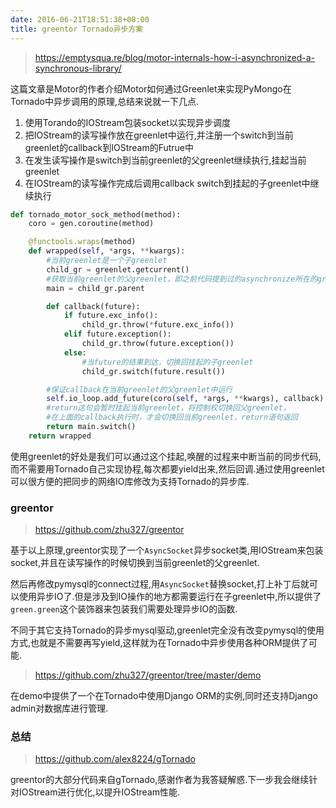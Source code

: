 ```yaml
---
date: 2016-06-21T18:51:38+08:00
title: greentor Tornado异步方案
---
```


> <https://emptysqua.re/blog/motor-internals-how-i-asynchronized-a-synchronous-library/>

这篇文章是Motor的作者介绍Motor如何通过Greenlet来实现PyMongo在Tornado中异步调用的原理,总结来说就一下几点.

1. 使用Torando的IOStream包装socket以实现异步调度
2. 把IOStream的读写操作放在greenlet中运行,并注册一个switch到当前greenlet的callback到IOStream的Futrue中
3. 在发生读写操作是switch到当前greenlet的父greenlet继续执行,挂起当前greenlet
4. 在IOStream的读写操作完成后调用callback switch到挂起的子greenlet中继续执行

```python
def tornado_motor_sock_method(method):
    coro = gen.coroutine(method)

    @functools.wraps(method)
    def wrapped(self, *args, **kwargs):
        #当前greenlet是一个子greenlet
        child_gr = greenlet.getcurrent()
        #获取当前greenlet的父greenlet，即之前代码提到过的asynchronize所在的greenlet
        main = child_gr.parent

        def callback(future):
            if future.exc_info():
                child_gr.throw(*future.exc_info())
            elif future.exception():
                child_gr.throw(future.exception())
            else:
                #当future的结果到达，切换回挂起的子greenlet
                child_gr.switch(future.result())

        #保证callback在当前greenlet的父greenlet中运行
        self.io_loop.add_future(coro(self, *args, **kwargs), callback)
        #return这句会暂时挂起当前greenlet，将控制权切换回父greenlet，
        #在上面的callback执行时，才会切换回当前greenlet，return语句返回
        return main.switch()
    return wrapped
```

使用greenlet的好处是我们可以通过这个挂起,唤醒的过程来中断当前的同步代码,而不需要用Tornado自己实现协程,每次都要yield出来,然后回调.通过使用greenlet可以很方便的把同步的网络IO库修改为支持Tornado的异步库.

<!--more-->
### greentor

> <https://github.com/zhu327/greentor>

基于以上原理,greentor实现了一个`AsyncSocket`异步socket类,用IOStream来包装socket,并且在读写操作的时候切换到当前greenlet的父greenlet.

然后再修改pymysql的connect过程,用`AsyncSocket`替换socket,打上补丁后就可以使用异步IO了.但是涉及到IO操作的地方都需要运行在子greenlet中,所以提供了`green.green`这个装饰器来包装我们需要处理异步IO的函数.

不同于其它支持Tornado的异步mysql驱动,greenlet完全没有改变pymysql的使用方式,也就是不需要再写yield,这样就为在Tornado中异步使用各种ORM提供了可能.

> <https://github.com/zhu327/greentor/tree/master/demo>

在demo中提供了一个在Tornado中使用Django ORM的实例,同时还支持Django admin对数据库进行管理.

### 总结

> <https://github.com/alex8224/gTornado>

greentor的大部分代码来自gTornado,感谢作者为我答疑解惑.下一步我会继续针对IOStream进行优化,以提升IOStream性能.

